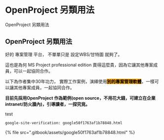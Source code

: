 # OpenProject 另類用法

OpenProject 另類用法

## OpenProject 另類用法

好的 專案管理 平台， 不單單只是 設定WBS/甘特圖 就夠了。

這也是為何 MS Project professional edition 賣得這麼貴，因為它讓其他專案成員，可以一起協同合作。

以下為作者集中30年功力， 實際工作案例，演繹使用<mark style="background-color:orange;">**別的專案管理軟體**</mark>，一樣可以讓其他專案成員，一起協同合作。

**目前先採用OpenProject 作為範例(open source，不用花大錢，可建立在企業intranet/防火牆內)，引導讀者，一探究竟。**

test

```html
google-site-verification: google50f1763af1b78848.html
```

{% file src=".gitbook/assets/google50f1763af1b78848.html" %}
